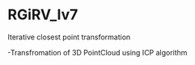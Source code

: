 # RGiRV_lv7
Iterative closest point transformation

-Transfromation of 3D PointCloud using ICP algorithm
